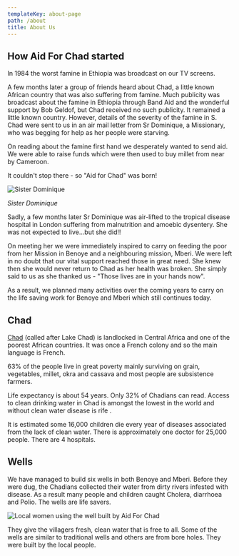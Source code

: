 ```yaml
---
templateKey: about-page
path: /about
title: About Us
---
```

## How Aid For Chad started

In 1984 the worst famine in Ethiopia was broadcast on our TV screens.

A few months later a group of friends heard about Chad, a little known African country that was also suffering from famine. Much publicity was broadcast about the famine in Ethiopia through Band Aid and the wonderful support by Bob Geldof, but Chad received no such publicity. It remained a little known country. However, details of the severity of the famine in S. Chad were sent to us in an air mail letter from Sr Dominique, a Missionary, who was begging for help as her people were starving. 

On reading about the famine first hand we desperately wanted to send aid. We were able to raise funds which were then used to buy millet from near by Cameroon.

It couldn't stop there - so "Aid for Chad" was born!



![Sister Dominique](/img/sisterdominique.jpg "Sister Dominique")

*Sister Dominique*



Sadly, a few months later Sr Dominique was air-lifted to the tropical disease hospital in London suffering from malnutrition and amoebic dysentery. She was not expected to live...but she did!!

On meeting her we were immediately inspired to carry on feeding the poor from her Mission in Benoye and a neighbouring mission, Mberi. We were left in no doubt that our vital support reached those in great need. She knew then she would never return to Chad as her health was broken. She simply said to us as she thanked us - "Those lives are in your hands now".

As a result, we planned many activities over the coming years to carry on the life saving work for Benoye and Mberi which still continues today.



## Chad

[Chad](https://en.wikipedia.org/wiki/Chad) (called after Lake Chad) is landlocked in Central Africa and one of the poorest African countries. It was once a French colony and so the main language is French.

63% of the people live in great poverty mainly surviving on grain, vegetables, millet, okra and cassava and most people are subsistence farmers.

Life expectancy is about 54 years. Only 32% of Chadians can read. Access to clean drinking water in Chad is amongst the lowest in the world and without clean water disease is rife .

It is estimated some 16,000 children die every year of diseases associated from the lack of clean water. There is approximately one doctor for 25,000 people. There are 4 hospitals.



## Wells

We have managed to build six wells in both Benoye and Mberi. Before they were dug, the Chadians collected their water from dirty rivers infested with disease. As a result many people and children caught Cholera, diarrhoea and Polio. The wells are life savers.



![Local women using the well built by Aid For Chad](/img/chad-women-using-the-well-built.-by-aid-for-chad.jpg "Local women using the well built by Aid For Chad")

They give the villagers fresh, clean water that is free to all. Some of the wells are similar to traditional wells and others are from bore holes. They were built by the local people.